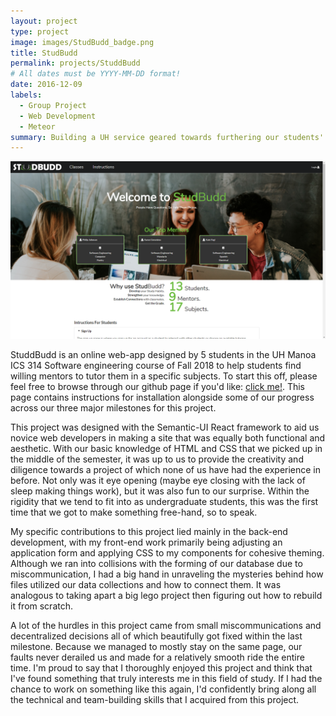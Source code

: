 ```yaml
---
layout: project
type: project
image: images/StudBudd_badge.png
title: StudBudd
permalink: projects/StuddBudd
# All dates must be YYYY-MM-DD format!
date: 2016-12-09
labels:
  - Group Project
  - Web Development
  - Meteor
summary: Building a UH service geared towards furthering our students' studies.
---
```

<img class="ui image" src="../images/StudBudd_screenshot.png">

StuddBudd is an online web-app designed by 5 students in the UH Manoa ICS 314 Software engineering course of Fall 2018 to help students find willing mentors to tutor them in a specific subjects. To start this off, please feel free to browse through our github page if you'd like: [click me!](https://studbudd.github.io/). This page contains instructions for installation alongside some of our progress across our three major milestones for this project.

This project was designed with the Semantic-UI React framework to aid us novice web developers in making a site that was equally both functional and aesthetic. With our basic knowledge of HTML and CSS that we picked up in the middle of the semester, it was up to us to provide the creativity and diligence towards a project of which none of us have had the experience in before. Not only was it eye opening (maybe eye closing with the lack of sleep making things work), but it was also fun to our surprise. Within the rigidity that we tend to fit into as undergraduate students, this was the first time that we got to make something free-hand, so to speak.

My specific contributions to this project lied mainly in the back-end development, with my front-end work primarily being adjusting an application form and applying CSS to my components for cohesive theming. Although we ran into collisions with the forming of our database due to miscommunication, I had a big hand in unraveling the mysteries behind how files utilized our data collections and how to connect them. It was analogous to taking apart a big lego project then figuring out how to rebuild it from scratch. 

A lot of the hurdles in this project came from small miscommunications and decentralized decisions all of which beautifully got fixed within the last milestone. Because we managed to mostly stay on the same page, our faults never derailed us and made for a relatively smooth ride the entire time. I'm proud to say that I thoroughly enjoyed this project and think that I've found something that truly interests me in this field of study. If I had the chance to work on something like this again, I'd confidently bring along all the technical and team-building skills that I acquired from this project.
